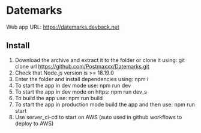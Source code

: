 # Datemarks
Web app URL: https://datemarks.devback.net

## Install
1. Download the archive and extract it to the folder or clone it using: git clone url https://github.com/Postmaxxx/Datemarks.git
2. Check that Node.js version is >= 18.19.0
3. Enter the folder and install dependencies using: npm i
4. To start the app in dev mode use: npm run dev
5. To start the app in dev mode on https: npm run dev_s
6. To build the app use: npm run build
7. To start the app in production mode build the app and then use: npm run start
8. Use server_ci-cd to start on AWS (auto used in github workflows to deploy to AWS)
